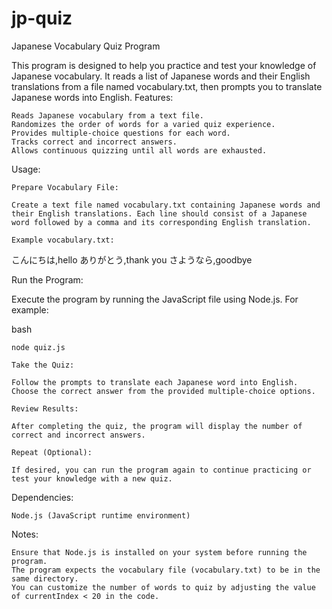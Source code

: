 # jp-quiz
Japanese Vocabulary Quiz Program

This program is designed to help you practice and test your knowledge of Japanese vocabulary. It reads a list of Japanese words and their English translations from a file named vocabulary.txt, then prompts you to translate Japanese words into English.
Features:

    Reads Japanese vocabulary from a text file.
    Randomizes the order of words for a varied quiz experience.
    Provides multiple-choice questions for each word.
    Tracks correct and incorrect answers.
    Allows continuous quizzing until all words are exhausted.

Usage:

    Prepare Vocabulary File:

    Create a text file named vocabulary.txt containing Japanese words and their English translations. Each line should consist of a Japanese word followed by a comma and its corresponding English translation.

    Example vocabulary.txt:

こんにちは,hello
ありがとう,thank you
さようなら,goodbye

Run the Program:

Execute the program by running the JavaScript file using Node.js. For example:

bash

    node quiz.js

    Take the Quiz:

    Follow the prompts to translate each Japanese word into English. Choose the correct answer from the provided multiple-choice options.

    Review Results:

    After completing the quiz, the program will display the number of correct and incorrect answers.

    Repeat (Optional):

    If desired, you can run the program again to continue practicing or test your knowledge with a new quiz.

Dependencies:

    Node.js (JavaScript runtime environment)

Notes:

    Ensure that Node.js is installed on your system before running the program.
    The program expects the vocabulary file (vocabulary.txt) to be in the same directory.
    You can customize the number of words to quiz by adjusting the value of currentIndex < 20 in the code.

